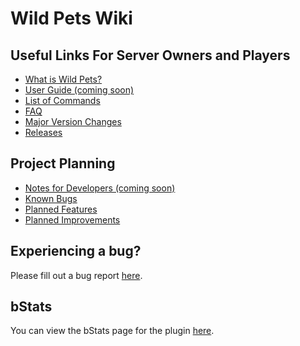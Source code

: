 # Wild Pets Wiki
## Useful Links For Server Owners and Players
- [What is Wild Pets?](https://github.com/dmccoystephenson/Wild-Pets/wiki/What-is-this%3F)
- [User Guide (coming soon)](https://github.com/dmccoystephenson/Wild-Pets/wiki/Guide)
- [List of Commands](https://github.com/dmccoystephenson/Wild-Pets/wiki/Commands)
- [FAQ](https://github.com/dmccoystephenson/Wild-Pets/wiki/FAQ)
- [Major Version Changes](https://github.com/dmccoystephenson/Wild-Pets/wiki/Major-Version-Changes)
- [Releases](https://github.com/dmccoystephenson/Wild-Pets/releases)

## Project Planning
- [Notes for Developers (coming soon)](https://github.com/dmccoystephenson/Wild-Pets/wiki/Developer-Notes)
- [Known Bugs](https://github.com/dmccoystephenson/Wild-Pets/issues?q=is%3Aopen+is%3Aissue+label%3Abug)
- [Planned Features](https://github.com/dmccoystephenson/Wild-Pets/issues?q=is%3Aopen+is%3Aissue+label%3AEpic)
- [Planned Improvements](https://github.com/dmccoystephenson/Wild-Pets/issues?q=is%3Aopen+is%3Aissue+label%3Aenhancement)

## Experiencing a bug?
Please fill out a bug report [here](https://github.com/dmccoystephenson/Wild-Pets/issues?q=is%3Aissue+is%3Aopen+label%3Abug).

## bStats
You can view the bStats page for the plugin [here](https://bstats.org/plugin/bukkit/Wild%20Pets/12332).
